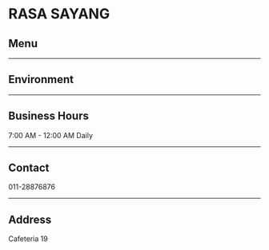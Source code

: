 # RASA SAYANG

## Menu

---

## Environment

---

## Business Hours

7:00 AM - 12:00 AM Daily

---

## Contact

011-28876876

---

## Address

Cafeteria 19
